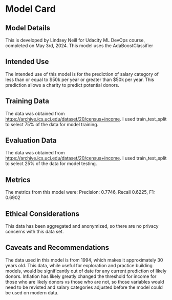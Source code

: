 # Model Card


## Model Details
This is developed by Lindsey Neill for Udacity ML DevOps course, completed on May 3rd, 2024.  This model uses the AdaBoostClassifier

## Intended Use
The intended use of this model is for the prediction of salary category of less than or equal to $50k per year or greater than $50k per year.  This prediction allows a charity to predict potential donors. 

## Training Data
The data was obtained from  https://archive.ics.uci.edu/dataset/20/census+income.   I used train_test_split to select 75% of the data for model training. 

## Evaluation Data
The data was obtained from  https://archive.ics.uci.edu/dataset/20/census+income.   I used train_test_split to select 25% of the data for model testing. 

## Metrics
The metrics from this model were:
Precision: 0.7746,  Recall 0.6225, F1: 0.6902

## Ethical Considerations
This data has been aggregated and anonymized,  so there are no privacy concerns with this data set.    

## Caveats and Recommendations
The data used in this model is from 1994, which makes it approximately 30 years old.  This data, while useful for exploration and practice building models, would be significantly out of date for any current prediction of likely donors.   Inflation has likely greatly changed the threshold for income for those who are likely donors vs those who are not, so those variables would need to be revisted and salary categories adjusted before the model could be used on modern data. 
